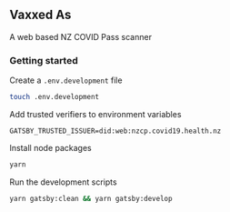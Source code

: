 ## Vaxxed As

A web based NZ COVID Pass scanner

### Getting started

Create a `.env.development` file

```sh
touch .env.development
```

Add trusted verifiers to environment variables

```
GATSBY_TRUSTED_ISSUER=did:web:nzcp.covid19.health.nz
```

Install node packages

```sh
yarn
```

Run the development scripts

```sh
yarn gatsby:clean && yarn gatsby:develop
```
